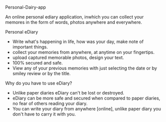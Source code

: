 Personal-Dairy-app

An online personal ediary application, inwhich you can collect your memores in the form of words, photos anywhere and everywhere.

Personal eDiary
* Write what's happening in life, how was your day, make note of important things.
* collect your memories from anywhere, at anytime on your fingertips.
* upload captured memorable photos, design your text.
* 100% secured and safe.
* View any of your previous memories with just selecting the date or by smiley review or by the title.

Why do you have to use eDiary?
* Unlike paper diaries eDiary can't be lost or destroyed.
* eDiary can be more safe and secured when compared to paper diaries, no fear of others reading your diary.
* You can write your diary from anywhere [online], unlike paper diary you don't have to carry it with you.
